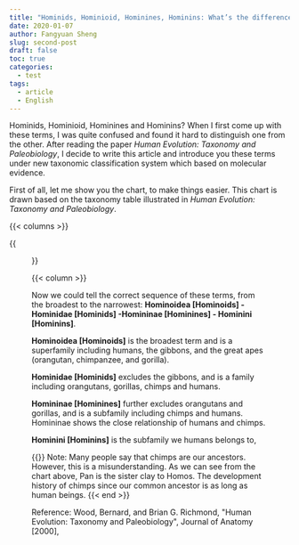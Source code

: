```yaml
---
title: "Hominids, Hominioid, Hominines, Hominins: What’s the difference?"
date: 2020-01-07
author: Fangyuan Sheng
slug: second-post
draft: false
toc: true
categories:
  - test
tags:
  - article
  - English
---
```

Hominids, Hominioid, Hominines and Hominins? When I first come up with these terms, I was quite confused and found it hard to distinguish one from the other. After reading the paper *Human Evolution: Taxonomy and Paleobiology*, I decide to write this article and introduce you these terms under new taxonomic classification system which based on molecular evidence.

First of all, let me show you the chart, to make things easier. This chart is drawn based on the taxonomy table illustrated in *Human Evolution: Taxonomy and Paleobiology*.

{{< columns >}}

{{<figure src="https://hellenshengfy.github.io/Nanyuewang.jpg">}}

{{< column >}}

Now we could tell the correct sequence of these terms, from the broadest to the narrowest: **Hominoidea [Hominoids] - Hominidae [Hominids] -Homininae [Hominines] - Hominini [Hominins]**. 

**Hominoidea [Hominoids]** is the broadest term and is a superfamily including humans, the gibbons, and the great apes (orangutan, chimpanzee, and gorilla).

**Hominidae [Hominids]** excludes the gibbons, and is a family including orangutans, gorillas, chimps and humans.

**Homininae [Hominines]** further excludes orangutans and gorillas, and is a subfamily including chimps and humans. Homininae shows the close relationship of humans and chimps.

**Hominini [Hominins]** is the subfamily we humans belongs to,


{{<block class="important" >}}
Note: Many people say that chimps are our ancestors. However, this is a misunderstanding. As we can see from the chart above, Pan is the sister clay to Homos. The development history of chimps since our common ancestor is as long as human beings.
{{< end >}}

Reference: Wood, Bernard, and Brian G. Richmond, "Human Evolution: Taxonomy and Paleobiology", Journal of Anatomy [2000], 
